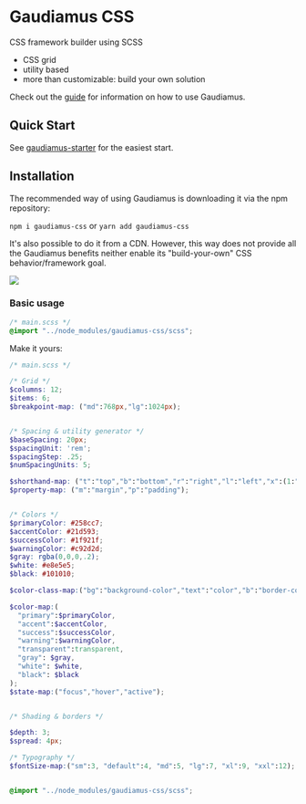 # Gaudiamus CSS

CSS framework builder using SCSS 

- CSS grid
- utility based
- more than customizable: build your own solution

Check out the 
[guide](https://gaudiamus-css.github.io)
for information on how to use Gaudiamus.

## Quick Start

See [gaudiamus-starter](https://github.com/gaudiamus-css/gaudiamus-starter) for the easiest start.

## Installation

The recommended way of using Gaudiamus is downloading it via the npm repository:

`npm i gaudiamus-css` or `yarn add gaudiamus-css`

It's also possible to do it from a CDN. However, this way does not provide all the Gaudiamus benefits neither enable its "build-your-own" CSS behavior/framework goal.

[![](https://data.jsdelivr.com/v1/package/npm/gaudiamus-css/badge)](https://www.jsdelivr.com/package/npm/gaudiamus-css)

### Basic usage

```scss
/* main.scss */
@import "../node_modules/gaudiamus-css/scss";
```
Make it yours:
```scss
/* main.scss */

/* Grid */
$columns: 12;
$items: 6;
$breakpoint-map: ("md":768px,"lg":1024px);


/* Spacing & utility generator */
$baseSpacing: 20px;
$spacingUnit: 'rem';
$spacingStep: .25;
$numSpacingUnits: 5;

$shorthand-map: ("t":"top","b":"bottom","r":"right","l":"left","x":(1:"left",2:"right"),"y":(1:"top",2:"bottom"));
$property-map: ("m":"margin","p":"padding");


/* Colors */
$primaryColor: #258cc7;
$accentColor: #21d593;
$successColor: #1f921f;
$warningColor: #c92d2d;
$gray: rgba(0,0,0,.2);
$white: #e8e5e5;
$black: #101010;

$color-class-map:("bg":"background-color","text":"color","b":"border-color");

$color-map:(
  "primary":$primaryColor,
  "accent":$accentColor,
  "success":$successColor,
  "warning":$warningColor,
  "transparent":transparent,
  "gray": $gray,
  "white": $white,
  "black": $black
);
$state-map:("focus","hover","active");


/* Shading & borders */

$depth: 3;
$spread: 4px;

/* Typography */
$fontSize-map:("sm":3, "default":4, "md":5, "lg":7, "xl":9, "xxl":12);


@import "../node_modules/gaudiamus-css/scss";
```
